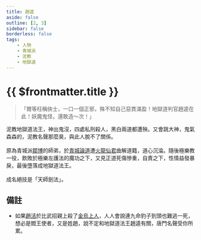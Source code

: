 ```yaml
---
title: 趙逵
aside: false
outline: [2, 3]
sidebar: false
borderless: false
tags:
    - 人物
    - 青城派
    - 泥教
    - 地獄道
---
```


# {{ $frontmatter.title }}

> 「爾等枉稱俠士，一口一個正邪，殊不知自己惡貫滿盈！地獄道判官趙逵在此！妖魔鬼怪，還敢造～次！」

泥教地獄道法王，神出鬼沒，四處私刑殺人，黑白兩道都遭殃。又會跳大神，鬼氣森森的，泥教名聲那麼臭，與此人脫不了關係。
<br><br>
原為青城派[鄒博](special201)的師弟，於[青城論道](/event/stories/青城論道)遭[火龍仙君](special204)曲解道籍，道心沉淪。隨後極樂教一役，飲敗於極樂左護法的魔功之下，又見正道死傷慘重，自責之下，性情益發暴戾，最後墮落成地獄道法王。
<br><br>
成名絕技是「天師劍法」。

## 備註

-   如果[趙活](player)於比武招親上殺了[金烏上人](special207)，人人會說連九命豹子到頭也難逃一死，想必是閻王使者，又是姓趙，說不定和地獄道法王趙逵有關，唐門名聲受你所累。

